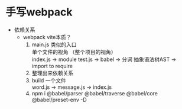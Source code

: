 # 手写webpack

- 依赖关系
    - webpack vite本质？  
        1. main.js 类似的入口  
            单个文件的视角 （整个项目的视角）   
            index.js -> module test.js -> babel -> 分词 抽象语法树AST -> import to require  
        2. 整理出来依赖关系  
        3. build 一个文件   
            word.js -> message.js -> index.js  
        4. npm i @babel/parser  @babel/traverse @babel/core @babel/preset-env -D